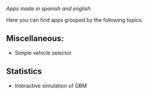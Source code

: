 *Apps made in spanish and english*.

Here you can find apps grouped by the following topics.

## Miscellaneous:

* Simple vehicle selector

## Statistics 

* Interactive simulation of GBM
